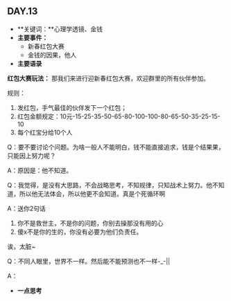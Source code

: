 ## DAY.13
+ **关键词：**心理学透镜、金钱
+ **主要事件：**
    + 新春红包大赛
    + 金钱的因果，他人
+ **主要语录**

**红包大赛玩法：**
那我们来进行迎新春红包大赛，欢迎群里的所有伙伴参加。

规则：
1. 发红包，手气最佳的伙伴发下一个红包；
2. 红包金额规定：10元-15-25-35-50-65-80-100-100-80-65-50-35-25-15-10
3. 每个红宝分给10个人

Q：要不要讨论个问题。为啥一般人不能明白，钱不能直接追求，钱是个结果果，只能因上努力呢？

A：原因是：他不知道。

Q：我觉得，是没有大思路，不会战略思考，不知规律，只知战术上努力。他不知道，所以他无法体会，所以他更不会知道。真是个死循环啊

A：送你2句话

1. 你不是救世主，不是你的问题，你别去操那没有用的心
2. 傻x不是你的生的，你没有必要为他们负责任。

诶，太脏~

Q：不同人眼里，世界不一样。然后能不能预测也不一样-_-||

A：
+ **一点思考**
